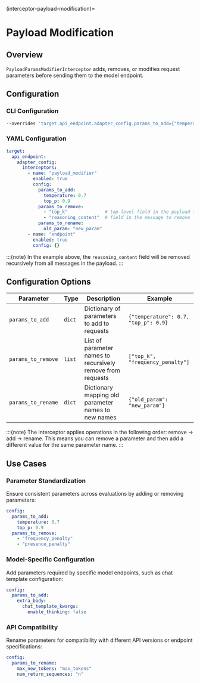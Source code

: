 (interceptor-payload-modification)=

# Payload Modification

## Overview

`PayloadParamsModifierInterceptor` adds, removes, or modifies request parameters before sending them to the model endpoint.

## Configuration

### CLI Configuration

```bash
--overrides 'target.api_endpoint.adapter_config.params_to_add={"temperature":0.7},target.api_endpoint.adapter_config.params_to_remove=["max_tokens"]'
```

### YAML Configuration

```yaml
target:
  api_endpoint:
    adapter_config:
      interceptors:
        - name: "payload_modifier"
          enabled: true
          config:
            params_to_add:
              temperature: 0.7
              top_p: 0.9
            params_to_remove:
              - "top_k"              # top-level field in the payload to remove
              - "reasoning_content"  # field in the message to remove
            params_to_rename:
              old_param: "new_param"
        - name: "endpoint"
          enabled: true
          config: {}
```

:::{note}
In the example above, the `reasoning_content` field will be removed recursively from all messages in the payload.
:::

## Configuration Options

| Parameter | Type | Description | Example |
|-----------|------|-------------|---------|
| `params_to_add` | `dict` | Dictionary of parameters to add to requests | `{"temperature": 0.7, "top_p": 0.9}` |
| `params_to_remove` | `list` | List of parameter names to recursively remove from requests | `["top_k", "frequency_penalty"]` |
| `params_to_rename` | `dict` | Dictionary mapping old parameter names to new names | `{"old_param": "new_param"}` |

:::{note}
The interceptor applies operations in the following order: remove → add → rename. This means you can remove a parameter and then add a different value for the same parameter name.
:::

## Use Cases

### Parameter Standardization

Ensure consistent parameters across evaluations by adding or removing parameters:

```yaml
config:
  params_to_add:
    temperature: 0.7
    top_p: 0.9
  params_to_remove:
    - "frequency_penalty"
    - "presence_penalty"
```

### Model-Specific Configuration

Add parameters required by specific model endpoints, such as chat template configuration:

```yaml
config:
  params_to_add:
    extra_body:
      chat_template_kwargs:
        enable_thinking: false
```

### API Compatibility

Rename parameters for compatibility with different API versions or endpoint specifications:

```yaml
config:
  params_to_rename:
    max_new_tokens: "max_tokens"
    num_return_sequences: "n"
```
